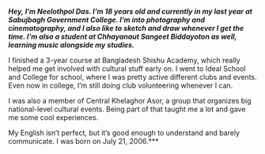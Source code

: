 ***Hey, I’m Neelothpol Das. I’m 18 years old and currently in my last year at Sabujbagh Government College. I’m into photography and cinematography, and I also like to sketch and draw whenever I get the time. I’m also a student at Chhayanaut Sangeet Biddayoton as well, learning music alongside my studies.***

I finished a 3-year course at Bangladesh Shishu Academy, which really helped me get involved with cultural stuff early on. I went to Ideal School and College for school, where I was pretty active different clubs and events. Even now in college, I’m still doing club volunteering whenever I can.

I was also a member of Central Khelaghor Asor, a group that organizes big national-level cultural events. Being part of that taught me a lot and gave me some cool experiences.

My English isn’t perfect, but it’s good enough to understand and barely communicate. I was born on July 21, 2006.***

